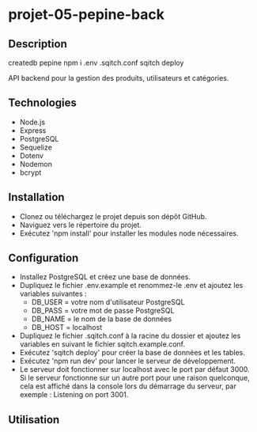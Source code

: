 # projet-05-pepine-back

## Description

createdb pepine
npm i
.env
.sqitch.conf
sqitch deploy

API backend pour la gestion des produits, utilisateurs et catégories.

## Technologies

- Node.js
- Express
- PostgreSQL
- Sequelize
- Dotenv
- Nodemon
- bcrypt


## Installation

- Clonez ou téléchargez le projet depuis son dépôt GitHub.
- Naviguez vers le répertoire du projet.
- Exécutez 'npm install' pour installer les modules node nécessaires.

## Configuration

- Installez PostgreSQL et créez une base de données.
- Dupliquez le fichier .env.example et renommez-le .env et ajoutez les variables suivantes :
  - DB_USER = votre nom d'utilisateur PostgreSQL
  - DB_PASS = votre mot de passe PostgreSQL
  - DB_NAME = le nom de la base de données
  - DB_HOST = localhost
- Dupliquez le fichier .sqitch.conf à la racine du dossier et ajoutez les variables en suivant le fichier sqitch.example.conf.
- Exécutez 'sqitch deploy' pour créer la base de données et les tables.
- Exécutez 'npm run dev' pour lancer le serveur de développement.
- Le serveur doit fonctionner sur localhost avec le port par défaut 3000. Si le serveur fonctionne sur un autre port pour une raison quelconque, cela est affiché dans la console lors du démarrage du serveur, par exemple : Listening on port 3001.

## Utilisation
